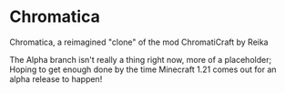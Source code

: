 # Chromatica
Chromatica, a reimagined "clone" of the mod ChromatiCraft by Reika


The Alpha branch isn't really a thing right now, more of a placeholder; Hoping to get enough done by the time Minecraft 1.21 comes out for an alpha release to happen!
